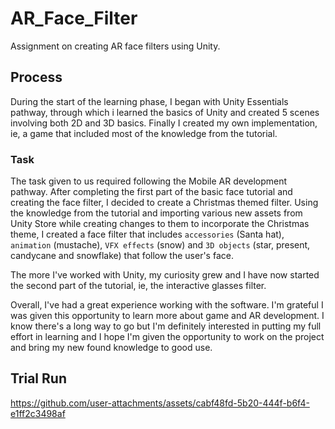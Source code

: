 # AR_Face_Filter
Assignment on creating AR face filters using Unity.

## Process

During the start of the learning phase, I began with Unity Essentials pathway, through which i learned the basics of Unity and created 5 scenes involving both 2D and 3D basics. Finally I created my own implementation, ie, a game that included most of the knowledge from the tutorial. 

### Task 
The task given to us required following the Mobile AR development pathway. After completing the first part of the basic face tutorial and creating the face filter, I decided to create a Christmas themed filter. Using the knowledge from the tutorial and importing various new assets from Unity Store while creating changes to them to incorporate the Christmas theme, I created a face filter that includes `accessories` (Santa hat), `animation` (mustache), `VFX effects` (snow) and `3D objects` (star, present, candycane and snowflake) that follow the user's face. 

The more I've worked with Unity, my curiosity grew and I have now started the second part of the tutorial, ie, the interactive glasses filter.

Overall, I've had a great experience working with the software. I'm grateful I was given this opportunity to learn more about game and AR development. I know there's a long way to go but I'm definitely interested in putting my full effort in learning and I hope I'm given the opportunity to work on the project and bring my new found knowledge to good use. 

## Trial Run

https://github.com/user-attachments/assets/cabf48fd-5b20-444f-b6f4-e1ff2c3498af


